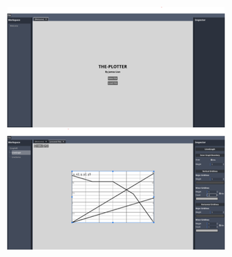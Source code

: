 ![alt text](https://github.com/James-Lian/plotter/blob/main/README%20images/cover1.png?raw=true)
![alt text](https://github.com/James-Lian/plotter/blob/main/README%20images/cover2.png?raw=true)
